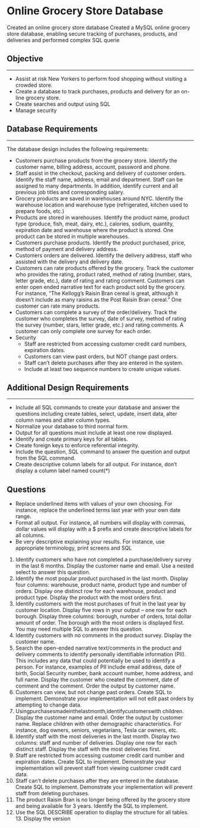 # Online Grocery Store Database
Created an online grocery store database Created a MySQL online grocery store database, enabling secure tracking of purchases, products, and deliveries and performed complex SQL querie

## Objective
----------
- Assist at risk New Yorkers to perform food shopping without visiting a crowded store.
- Create a database to track purchases, products and delivery for an on- line grocery store.
- Create searches and output using SQL
- Manage security

## Database Requirements 
----------
The database design includes the following requirements:
- Customers purchase products from the grocery store. Identify the customer name, billing address, account, password and phone.
- Staff assist in the checkout, packing and delivery of customer orders. Identify the staff name, address, email and department. Staff can be assigned to many departments. In addition, identify current and all previous job titles and corresponding salary.
- Grocery products are saved in warehouses around NYC. Identify the warehouse location and warehouse type (refrigerated, kitchen used to prepare foods, etc.)
- Products are stored in warehouses. Identify the product name, product type (produce, fish, meat, dairy, etc.), calories, sodium, quantity, expiration date and warehouse where the product is stored. One product can be stored in multiple warehouses.
- Customers purchase products. Identify the product purchased, price, method of payment and delivery address.
- Customers orders are delivered. Identify the delivery address, staff who assisted with the delivery and delivery date.
- Customers can rate products offered by the grocery. Track the customer who provides the rating, product rated, method of rating (number, stars, letter grade, etc.), date of rating and rating comment. Customers can enter open ended narrative text for each product sold by the grocery. For instance, “The Kellogg’s Raisin Bran cereal is great, although it doesn’t include as many raisins as the Post Raisin Bran cereal.” One customer can rate many products.
- Customers can complete a survey of the order/delivery. Track the customer who completes the survey, date of survey, method of rating the survey (number, stars, letter grade, etc.) and rating comments. A customer can only complete one survey for each order.
- Security
  -  Staff are restricted from accessing customer credit card numbers, expiration dates.
  -  Customers can view past orders, but NOT change past orders.
  -  Staff can’t delete purchases after they are entered in the system.
  -  Include at least two sequence numbers to create unique values.

## Additional Design Requirements 
----------
- Include all SQL commands to create your database and answer the questions including create tables, select, update, insert data, alter column names and alter column types.
- Normalize your database to third normal form.
- Output for all questions must include at least one row displayed.
- Identify and create primary keys for all tables.
- Create foreign keys to enforce referential integrity.
- Include the question, SQL command to answer the question and output from the SQL command.
- Create descriptive column labels for all output. For instance, don’t display a column label named count(*)

## Questions
- Replace underlined items with values of your own choosing. For instance, replace the underlined terms last year with your own date range.
- Format all output. For instance, all numbers will display with commas, dollar values will display with a $ prefix and create descriptive labels for all columns.
- Be very descriptive explaining your results. For instance, use appropriate terminology, print screens and SQL
1. Identify customers who have not completed a purchase/delivery survey in the last 6 months. Display the customer name and email. Use a nested select to answer this question.
2. Identify the most popular product purchased in the last month. Display four columns: warehouse, product name, product type and number of orders. Display one distinct row for each warehouse, product and product type. Display the product with the most orders first.
3. Identify customers with the most purchases of fruit in the last year by customer location. Display five rows in your output – one row for each borough. Display three columns: borough, number of orders, total dollar amount of order. The borough with the most orders is displayed first. You may need multiple SQL to answer this question.
4. Identify customers with no comments in the product survey. Display the customer name.
5. Search the open-ended narrative text/comments in the product and delivery comments to identify personally identifiable information (PII). This includes any data that could potentially be used to identify a person. For instance, examples of PII include email address, date of birth, Social Security number, bank account number, home address, and full name. Display the customer who created the comment, date of comment and the comment. Order the output by customer name.
6. Customers can view, but not change past orders. Create SQL to implement. Demonstrate your implementation will not edit past orders by attempting to change data.
7. Usingpurchasesmadeinthelastmonth,identifycustomerswith children. Display the customer name and email. Order the output by customer name. Replace children with other demographic characteristics. For instance, dog owners, seniors, vegetarians, Tesla car owners, etc.
8. Identify staff with the most deliveries in the last month. Display two columns: staff and number of deliveries. Display one row for each distinct staff. Display the staff with the most deliveries first.
9. Staff are restricted from accessing customer credit card number and expiration dates. Create SQL to implement. Demonstrate your implementation will prevent staff from viewing customer credit card data.
10. Staff can’t delete purchases after they are entered in the database. Create SQL to implement. Demonstrate your implementation will prevent staff from deleting purchases.     
11. The product Raisin Bran is no longer being offered by the grocery store and being available for 3 years. Identify the SQL to implement.
12. Use the SQL DESCRIBE operation to display the structure for all tables. 13. Display the version 

